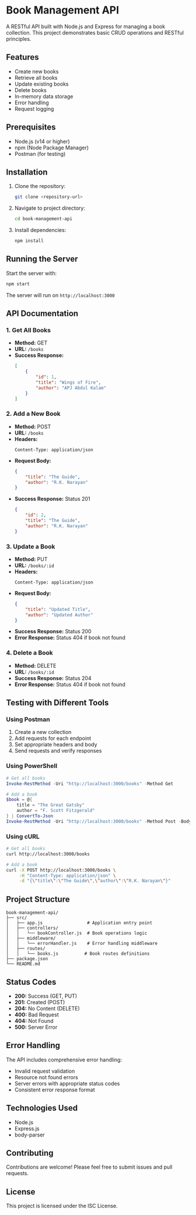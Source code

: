 # Book Management API

A RESTful API built with Node.js and Express for managing a book collection. This project demonstrates basic CRUD operations and RESTful principles.

## Features

- Create new books
- Retrieve all books
- Update existing books
- Delete books
- In-memory data storage
- Error handling
- Request logging

## Prerequisites

- Node.js (v14 or higher)
- npm (Node Package Manager)
- Postman (for testing)

## Installation

1. Clone the repository:
   ```bash
   git clone <repository-url>
   ```

2. Navigate to project directory:
   ```bash
   cd book-management-api
   ```

3. Install dependencies:
   ```bash
   npm install
   ```

## Running the Server

Start the server with:
```bash
npm start
```

The server will run on `http://localhost:3000`

## API Documentation

### 1. Get All Books
- **Method:** GET
- **URL:** `/books`
- **Success Response:**
  ```json
  [
      {
          "id": 1,
          "title": "Wings of Fire",
          "author": "APJ Abdul Kalam"
      }
  ]
  ```

### 2. Add a New Book
- **Method:** POST
- **URL:** `/books`
- **Headers:** 
  ```
  Content-Type: application/json
  ```
- **Request Body:**
  ```json
  {
      "title": "The Guide",
      "author": "R.K. Narayan"
  }
  ```
- **Success Response:** Status 201
  ```json
  {
      "id": 2,
      "title": "The Guide",
      "author": "R.K. Narayan"
  }
  ```

### 3. Update a Book
- **Method:** PUT
- **URL:** `/books/:id`
- **Headers:** 
  ```
  Content-Type: application/json
  ```
- **Request Body:**
  ```json
  {
      "title": "Updated Title",
      "author": "Updated Author"
  }
  ```
- **Success Response:** Status 200
- **Error Response:** Status 404 if book not found

### 4. Delete a Book
- **Method:** DELETE
- **URL:** `/books/:id`
- **Success Response:** Status 204
- **Error Response:** Status 404 if book not found

## Testing with Different Tools

### Using Postman
1. Create a new collection
2. Add requests for each endpoint
3. Set appropriate headers and body
4. Send requests and verify responses

### Using PowerShell
```powershell
# Get all books
Invoke-RestMethod -Uri "http://localhost:3000/books" -Method Get

# Add a book
$book = @{
    title = "The Great Gatsby"
    author = "F. Scott Fitzgerald"
} | ConvertTo-Json
Invoke-RestMethod -Uri "http://localhost:3000/books" -Method Post -Body $book -ContentType "application/json"
```

### Using cURL
```bash
# Get all books
curl http://localhost:3000/books

# Add a book
curl -X POST http://localhost:3000/books \
     -H "Content-Type: application/json" \
     -d "{\"title\":\"The Guide\",\"author\":\"R.K. Narayan\"}"
```

## Project Structure
```
book-management-api/
├── src/
│   ├── app.js                 # Application entry point
│   ├── controllers/
│   │   └── bookController.js  # Book operations logic
│   ├── middleware/
│   │   └── errorHandler.js    # Error handling middleware
│   ├── routes/
│   │   └── books.js          # Book routes definitions
├── package.json
└── README.md
```

## Status Codes

- **200:** Success (GET, PUT)
- **201:** Created (POST)
- **204:** No Content (DELETE)
- **400:** Bad Request
- **404:** Not Found
- **500:** Server Error

## Error Handling

The API includes comprehensive error handling:
- Invalid request validation
- Resource not found errors
- Server errors with appropriate status codes
- Consistent error response format

## Technologies Used

- Node.js
- Express.js
- body-parser

## Contributing

Contributions are welcome! Please feel free to submit issues and pull requests.

## License

This project is licensed under the ISC License.

